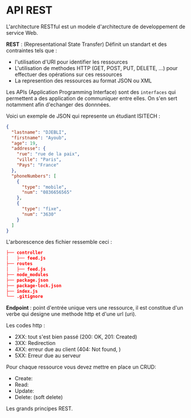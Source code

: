 # API REST

L'architecture RESTful est un modele d'architecture de developpement de service Web.

**REST** : (Representational State Transfer) Définit un standart et des contraintes  tels que :
- l'utilisation d'URI pour identifier les ressources
- L'utilisation de methodes HTTP (GET, POST, PUT, DELETE, ...) pour effectuer des opérations sur ces ressources
- La represention des ressources au format JSON ou XML

Les APIs (Application Programming Interface) sont des `interfaces` qui permettent a des application de communiquer entre elles. On s'en sert notamment afin d'echanger des donnnées.

Voici un exemple de JSON qui represente un étudiant ISITECH :
```json
{
  "lastname": "DJEBLI",
  "firstname": "Ayoub",
  "age": 19,
  "addresse": {
    "rue": "rue de la paix",
    "ville": "Paris",
    "Pays": "France"
  },
  "phoneNumbers": [
    {
      "type": "mobile",
      "num": "0836656565"
    },
    {
      "type": "fixe",
      "num": "3630"
    }
  ]
}
```

L'arborescence des fichier ressemble ceci :
```json
├── controller
│   ├── feed.js
├── routes
│   ├── feed.js
├── node_modules
├── package.json
├── package-lock.json
├── index.js
└── .gitignore

```

**Endpoint** : point d'entrée unique vers une ressource, il est constitue d'un verbe qui designe une methode http et d'une url (uri).

Les codes http :
- 2XX: tout s'est bien passé (200: OK, 201: Created)
- 3XX: Redirection
- 4XX: erreur due au client (404: Not found, )
- 5XX: Erreur due au serveur

Pour chaque ressource vous devez mettre en place un CRUD:

- Create:
- Read:
- Update:
- Delete: (soft delete)

Les grands principes REST.